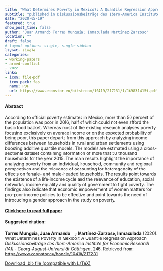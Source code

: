```yaml
---
title: "What Determines Poverty in Mexico?: A Quantile Regression Approach"
subtitle: "published in Diskussionsbeiträge des Ibero-America Institute for Economic Research (IAI) - Georg-August-Universität Göttingen" 
date: "2020-05-19"
featured: true
show_post_time: false
author: "Juan Armando Torres Munguía; Inmaculada Martínez-Zarzoso"
location: ""
draft: false
# layout options: single, single-sidebar
layout: single
categories:
- working-papers
- armed-conflict
- 2022
links:
- icon: file-pdf
  icon_pack: fas
  name: PDF
  url: https://www.econstor.eu/bitstream/10419/217231/1/1698314159.pdf
---
```




<h4> Abstract </h4>
<p> According to official poverty estimates in Mexico, more than 50 percent of the population was poor in 2016, half of which could not even afford the basic food basket. Whereas most of the existing research analyses poverty focusing exclusively on average income or on the expected probability of being poor, this paper departs from this approach by analyzing income differences between households in rural and urban settlements using boosting additive quantile models. The models are estimated using a cross-sectional dataset containing information of more that 50 thousand households for the year 2015. The main results highlight the importance of analyzing poverty from an individual, household, community and regional perspectives and the relevance of accounting for heterogeneity of the effects on female- and male-headed households. The results point towards the existence of a life-income cycle and the relevance of education, social networks, income equality and quality of government to fight poverty. The findings also indicate that economic empowerment of women matters for pro-poor income policies to be effective and point towards the need of introducing a gender approach in the study on poverty. </p>

<h4> <a href="https://www.econstor.eu/handle/10419/217231" target="_blank"> Click here to read full paper </a></h4>

<h4>Suggested citation: </h4>
<p><b>Torres Munguía, Juan Armando<a href="https://orcid.org/0000-0003-3432-6941"><img src="https://fontawesome.com/icons/orcid?f=brands&s=solid" height="16" width="16" ></a>; Martínez-Zarzoso, Inmaculada</b> (2020). What Determines Poverty in Mexico?: A Quantile Regression Approach. <i>Diskussionsbeiträge des Ibero-America Institute for Economic Research (IAI) - Georg-August-Universität Göttingen</i>, 246. Retrieved from: <a href="https://www.econstor.eu/handle/10419/217231" target="_blank">https://www.econstor.eu/handle/10419/217231</a></p>

<a href="cite.bib" download="cite.bib" class="button"> Download .bib file (compatible with LaTeX) </a>
